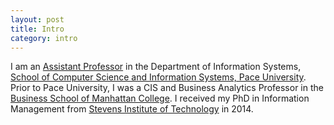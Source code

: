 ```yaml
---
layout: post
title: Intro
category: intro
---
```


I am an [Assistant Professor][Profile] in the Department of Information Systems, [School of Computer Science and Information Systems, Pace University][Seidenberg]. Prior to Pace University, I was a CIS and Business Analytics Professor in the [Business School of Manhattan  College][Business School]. I received my PhD in Information Management from [Stevens Institute of Technology][Stevens] in 2014.
 

[Seidenberg]:http://www.pace.edu/seidenberg/
[Profile]: http://www.pace.edu/seidenberg/sections/meet-the-faculty/faculty-profile?username=ygenc
[Manhattan]: https://manhattan.edu/faculty/yegingenc
[Business School]: http://www.stevens.edu/business/
[Stevens]:http://www.stevens.edu